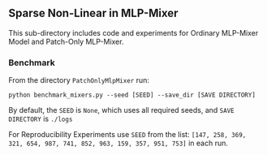 ## Sparse Non-Linear in MLP-Mixer

This sub-directory includes code and experiments for Ordinary MLP-Mixer Model and Patch-Only MLP-Mixer.

### Benchmark

From the directory `PatchOnlyMlpMixer` run:   

```python benchmark_mixers.py --seed [SEED] --save_dir [SAVE DIRECTORY]```

By default, the `SEED` is `None`, which uses all required seeds, and `SAVE DIRECTORY` is `./logs` 

For Reproducibility Experiments use `SEED` from the list: `[147, 258, 369, 321, 654, 987, 741, 852, 963, 159, 357, 951, 753]` in each run.